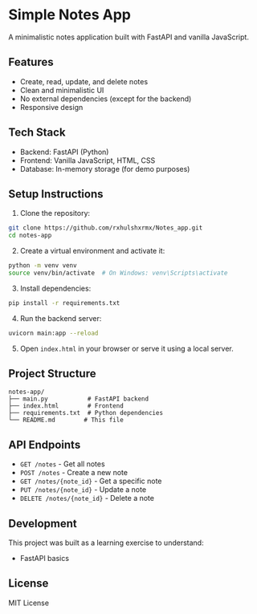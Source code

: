 # Simple Notes App

A minimalistic notes application built with FastAPI and vanilla JavaScript.

## Features

- Create, read, update, and delete notes
- Clean and minimalistic UI
- No external dependencies (except for the backend)
- Responsive design

## Tech Stack

- Backend: FastAPI (Python)
- Frontend: Vanilla JavaScript, HTML, CSS
- Database: In-memory storage (for demo purposes)

## Setup Instructions

1. Clone the repository:
```bash
git clone https://github.com/rxhulshxrmx/Notes_app.git
cd notes-app
```

2. Create a virtual environment and activate it:
```bash
python -m venv venv
source venv/bin/activate  # On Windows: venv\Scripts\activate
```

3. Install dependencies:
```bash
pip install -r requirements.txt
```

4. Run the backend server:
```bash
uvicorn main:app --reload
```

5. Open `index.html` in your browser or serve it using a local server.

## Project Structure

```
notes-app/
├── main.py           # FastAPI backend
├── index.html        # Frontend
├── requirements.txt  # Python dependencies
└── README.md        # This file
```

## API Endpoints

- `GET /notes` - Get all notes
- `POST /notes` - Create a new note
- `GET /notes/{note_id}` - Get a specific note
- `PUT /notes/{note_id}` - Update a note
- `DELETE /notes/{note_id}` - Delete a note

## Development

This project was built as a learning exercise to understand:
- FastAPI basics

## License

MIT License 
